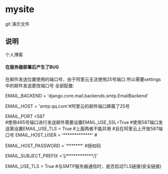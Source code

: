 # mysite
git 演示文件

## 说明

个人博客
#### 在服务器部署后产生了BUG
在邮件发送位置使用的端口号，由于阿里云无法使用25号端口
所以需要settings中的邮件发送更改端口号
全部配置:

EMAIL_BACKEND = 'django.core.mail.backends.smtp.EmailBackend'

EMAIL_HOST = 'smtp.qq.com'#阿里云的邮件端口屏蔽了25号

EMAIL_PORT =587  
#使用465号端口进行发送邮件需要设置EMAIL_USE_SSL=True
#使用587端口发送需设置EMAIL_USE_TLS = True
#上面两者不能并用
#且在阿里云上开放587端口号
EMAIL_HOST_USER = '*************' #

EMAIL_HOST_PASSWORD = '*******' #授权码

EMAIL_SUBJECT_PREFIX ='[/************/]'

EMAIL_USE_TLS = True #与SMTP服务器通信时，是否启动TLS链接(安全链接)
